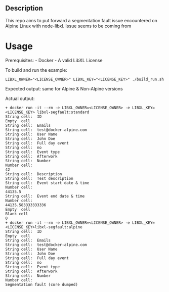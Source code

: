 ## Description

This repo aims to put forward a segmentation fault issue encountered on Alpine Linux with node-libxl.
Issue seems to be coming from 

# Usage

Prerequisites:
	- Docker
	- A valid LibXL License

To build and run the example:

```
LIBXL_OWNER="<LICENSE_OWNER>" LIBXL_KEY="<LICENSE_KEY>" ./build_run.sh
```

Expected output: same for Alpine & Non-Alpine versions

Actual output:

```
+ docker run -it --rm -e LIBXL_OWNER=<LICENSE_OWNER> -e LIBXL_KEY=<LICENSE_KEY> libxl-segfault:standard
String cell:  ID
Empty  cell
String cell:  Emails
String cell:  test@docker-alpine.com
String cell:  User Name
String cell:  John Doe
String cell:  Full day event
String cell:  no
String cell:  Event type
String cell:  Afterwork
String cell:  Number
Number cell:
42
String cell:  Description
String cell:  Test description
String cell:  Event start date & time
Number cell:
44135.5
String cell:  Event end date & time
Number cell:
44135.583333333336
Empty  cell
Blank cell
0
+ docker run -it --rm -e LIBXL_OWNER=<LICENSE_OWNER> -e LIBXL_KEY=<LICENSE_KEY>libxl-segfault:alpine
String cell:  ID
Empty  cell
String cell:  Emails
String cell:  test@docker-alpine.com
String cell:  User Name
String cell:  John Doe
String cell:  Full day event
String cell:  no
String cell:  Event type
String cell:  Afterwork
String cell:  Number
Number cell:
Segmentation fault (core dumped)
```
